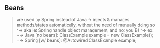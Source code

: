 ## Beans ##
> are used by Spring instead of Java
    \-> injects & manages methods/states automatically, without the need of manually doing so
        ^-> aka let Spring handle object management, and not you B) 
        ^-> ex:
            +-> Java [no beans]: ClassExample example = new ClassExample();
            +-> Spring [w/ beans]: @Autowired ClassExample example; 